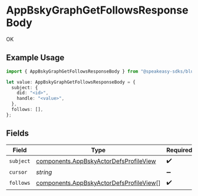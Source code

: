 # AppBskyGraphGetFollowsResponseBody

OK

## Example Usage

```typescript
import { AppBskyGraphGetFollowsResponseBody } from "@speakeasy-sdks/bluesky/models/operations";

let value: AppBskyGraphGetFollowsResponseBody = {
  subject: {
    did: "<id>",
    handle: "<value>",
  },
  follows: [],
};
```

## Fields

| Field                                                                                              | Type                                                                                               | Required                                                                                           | Description                                                                                        |
| -------------------------------------------------------------------------------------------------- | -------------------------------------------------------------------------------------------------- | -------------------------------------------------------------------------------------------------- | -------------------------------------------------------------------------------------------------- |
| `subject`                                                                                          | [components.AppBskyActorDefsProfileView](../../models/components/appbskyactordefsprofileview.md)   | :heavy_check_mark:                                                                                 | N/A                                                                                                |
| `cursor`                                                                                           | *string*                                                                                           | :heavy_minus_sign:                                                                                 | N/A                                                                                                |
| `follows`                                                                                          | [components.AppBskyActorDefsProfileView](../../models/components/appbskyactordefsprofileview.md)[] | :heavy_check_mark:                                                                                 | N/A                                                                                                |